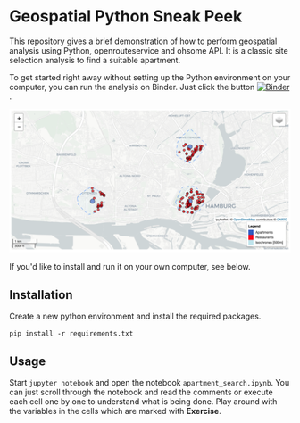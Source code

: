 # Geospatial Python Sneak Peek

This repository gives a brief demonstration of how to perform geospatial analysis using Python, openrouteservice and ohsome API. It is a classic site selection analysis to find a suitable apartment.

To get started right away without setting up the Python environment on your computer, you can run the analysis on Binder. Just click the button [![Binder](https://mybinder.org/badge_logo.svg)](https://mybinder.org/v2/gh/veitu/geospatial_python_sneak_peek/HEAD?labpath=apartment_search.ipynb).

<p align=center>
<img src="./img/final_map.png" width=800px/>
</p>

If you'd like to install and run it on your own computer, see below.  

## Installation

Create a new python environment and install the required packages.

```
pip install -r requirements.txt
```

## Usage

Start `jupyter notebook` and open the notebook `apartment_search.ipynb`. You can just scroll through the notebook and read the comments or execute each cell one by one to understand what is being done. Play around with the variables in the cells which are marked with **Exercise**.
